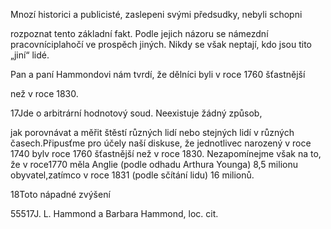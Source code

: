 
Mnozí historici a publicisté, zaslepeni svými předsudky, nebyli schopni

rozpoznat tento základní fakt. Podle jejich názoru se námezdní pracovníciplahočí ve prospěch jiných. Nikdy se však neptají, kdo jsou tito „jiní“ lidé.

Pan a paní Hammondovi nám tvrdí, že dělníci byli v roce 1760 šťastnější

než v roce 1830.

17Jde o arbitrární hodnotový soud. Neexistuje žádný způsob,

jak porovnávat a měřit štěstí různých lidí nebo stejných lidí v různých časech.Připusťme pro účely naší diskuse, že jednotlivec narozený v roce 1740 bylv roce 1760 šťastnější než v roce 1830. Nezapomínejme však na to, že v roce1770 měla Anglie (podle odhadu Arthura Younga) 8,5 milionu obyvatel,zatímco v roce 1831 (podle sčítání lidu) 16 milionů.

18Toto nápadné zvýšení

55517J. L. Hammond a Barbara Hammond, loc. cit.
